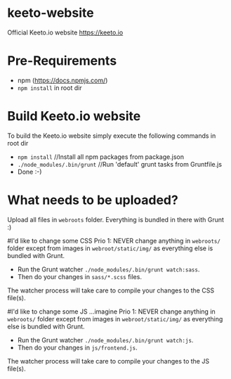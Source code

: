 # keeto-website
Official Keeto.io website https://keeto.io

# Pre-Requirements
* npm (https://docs.npmjs.com/)
* `npm install` in root dir

# Build Keeto.io website
To build the Keeto.io website simply execute the following commands in root dir
* `npm install` //Install all npm packages from package.json
* `./node_modules/.bin/grunt` //Run 'default' grunt tasks from Gruntfile.js
* Done :-)

# What needs to be uploaded?
Upload all files in `webroots` folder. Everything is bundled in there with Grunt :)

#I'd like to change some CSS
Prio 1: NEVER change anything in `webroots/` folder except from images in `webroot/static/img/` as everything else is bundled with Grunt.

* Run the Grunt watcher `./node_modules/.bin/grunt watch:sass`.
* Then do your changes in `sass/*.scss` files.

The watcher process will take care to compile your changes to the CSS file(s).

#I'd like to change some JS
...imagine Prio 1: NEVER change anything in `webroots/` folder except from images in `webroot/static/img/`  as everything else is bundled with Grunt.
* Run the Grunt watcher `./node_modules/.bin/grunt watch:js`.
* Then do your changes in `js/frontend.js`.

The watcher process will take care to compile your changes to the JS file(s).

